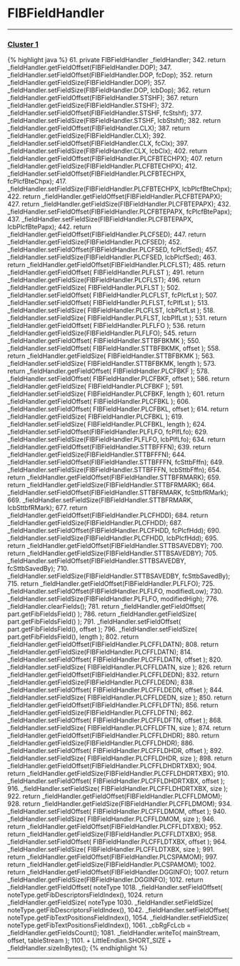 # FIBFieldHandler

***

### [Cluster 1](./1)
{% highlight java %}
61. private FIBFieldHandler _fieldHandler;
342.   return _fieldHandler.getFieldOffset(FIBFieldHandler.DOP);
347.   _fieldHandler.setFieldOffset(FIBFieldHandler.DOP, fcDop);
352.   return _fieldHandler.getFieldSize(FIBFieldHandler.DOP);
357.   _fieldHandler.setFieldSize(FIBFieldHandler.DOP, lcbDop);
362.   return _fieldHandler.getFieldOffset(FIBFieldHandler.STSHF);
367.   return _fieldHandler.getFieldSize(FIBFieldHandler.STSHF);
372.   _fieldHandler.setFieldOffset(FIBFieldHandler.STSHF, fcStshf);
377.   _fieldHandler.setFieldSize(FIBFieldHandler.STSHF, lcbStshf);
382.   return _fieldHandler.getFieldOffset(FIBFieldHandler.CLX);
387.   return _fieldHandler.getFieldSize(FIBFieldHandler.CLX);
392.   _fieldHandler.setFieldOffset(FIBFieldHandler.CLX, fcClx);
397.   _fieldHandler.setFieldSize(FIBFieldHandler.CLX, lcbClx);
402.   return _fieldHandler.getFieldOffset(FIBFieldHandler.PLCFBTECHPX);
407.   return _fieldHandler.getFieldSize(FIBFieldHandler.PLCFBTECHPX);
412.   _fieldHandler.setFieldOffset(FIBFieldHandler.PLCFBTECHPX, fcPlcfBteChpx);
417.   _fieldHandler.setFieldSize(FIBFieldHandler.PLCFBTECHPX, lcbPlcfBteChpx);
422.   return _fieldHandler.getFieldOffset(FIBFieldHandler.PLCFBTEPAPX);
427.   return _fieldHandler.getFieldSize(FIBFieldHandler.PLCFBTEPAPX);
432.   _fieldHandler.setFieldOffset(FIBFieldHandler.PLCFBTEPAPX, fcPlcfBtePapx);
437.   _fieldHandler.setFieldSize(FIBFieldHandler.PLCFBTEPAPX, lcbPlcfBtePapx);
442.   return _fieldHandler.getFieldOffset(FIBFieldHandler.PLCFSED);
447.   return _fieldHandler.getFieldSize(FIBFieldHandler.PLCFSED);
452.   _fieldHandler.setFieldOffset(FIBFieldHandler.PLCFSED, fcPlcfSed);
457.   _fieldHandler.setFieldSize(FIBFieldHandler.PLCFSED, lcbPlcfSed);
463.   return _fieldHandler.getFieldOffset(FIBFieldHandler.PLCFLST);
485.     return _fieldHandler.getFieldOffset( FIBFieldHandler.PLFLST );
491.   return _fieldHandler.getFieldSize(FIBFieldHandler.PLCFLST);
496.     return _fieldHandler.getFieldSize( FIBFieldHandler.PLFLST );
502.     _fieldHandler.setFieldOffset( FIBFieldHandler.PLCFLST, fcPlcfLst );
507.     _fieldHandler.setFieldOffset( FIBFieldHandler.PLFLST, fcPlfLst );
513.     _fieldHandler.setFieldSize( FIBFieldHandler.PLCFLST, lcbPlcfLst );
518.     _fieldHandler.setFieldSize( FIBFieldHandler.PLFLST, lcbPlfLst );
531.     return _fieldHandler.getFieldOffset( FIBFieldHandler.PLFLFO );
536.   return _fieldHandler.getFieldSize(FIBFieldHandler.PLFLFO);
545.     return _fieldHandler.getFieldOffset( FIBFieldHandler.STTBFBKMK );
550.     _fieldHandler.setFieldOffset( FIBFieldHandler.STTBFBKMK, offset );
558.     return _fieldHandler.getFieldSize( FIBFieldHandler.STTBFBKMK );
563.     _fieldHandler.setFieldSize( FIBFieldHandler.STTBFBKMK, length );
573.     return _fieldHandler.getFieldOffset( FIBFieldHandler.PLCFBKF );
578.     _fieldHandler.setFieldOffset( FIBFieldHandler.PLCFBKF, offset );
586.     return _fieldHandler.getFieldSize( FIBFieldHandler.PLCFBKF );
591.     _fieldHandler.setFieldSize( FIBFieldHandler.PLCFBKF, length );
601.     return _fieldHandler.getFieldOffset( FIBFieldHandler.PLCFBKL );
606.     _fieldHandler.setFieldOffset( FIBFieldHandler.PLCFBKL, offset );
614.     return _fieldHandler.getFieldSize( FIBFieldHandler.PLCFBKL );
619.     _fieldHandler.setFieldSize( FIBFieldHandler.PLCFBKL, length );
624.   _fieldHandler.setFieldOffset(FIBFieldHandler.PLFLFO, fcPlfLfo);
629.   _fieldHandler.setFieldSize(FIBFieldHandler.PLFLFO, lcbPlfLfo);
634.   return _fieldHandler.getFieldOffset(FIBFieldHandler.STTBFFFN);
639.   return _fieldHandler.getFieldSize(FIBFieldHandler.STTBFFFN);
644.   _fieldHandler.setFieldOffset(FIBFieldHandler.STTBFFFN, fcSttbFffn);
649.   _fieldHandler.setFieldSize(FIBFieldHandler.STTBFFFN, lcbSttbFffn);
654.   return _fieldHandler.getFieldOffset(FIBFieldHandler.STTBFRMARK);
659.   return _fieldHandler.getFieldSize(FIBFieldHandler.STTBFRMARK);
664.   _fieldHandler.setFieldOffset(FIBFieldHandler.STTBFRMARK, fcSttbfRMark);
669.   _fieldHandler.setFieldSize(FIBFieldHandler.STTBFRMARK, lcbSttbfRMark);
677.    return _fieldHandler.getFieldOffset(FIBFieldHandler.PLCFHDD);
684.   return _fieldHandler.getFieldSize(FIBFieldHandler.PLCFHDD);
687.   _fieldHandler.setFieldOffset(FIBFieldHandler.PLCFHDD, fcPlcfHdd);
690.   _fieldHandler.setFieldSize(FIBFieldHandler.PLCFHDD, lcbPlcfHdd);
695.     return _fieldHandler.getFieldOffset(FIBFieldHandler.STTBSAVEDBY);
700.     return _fieldHandler.getFieldSize(FIBFieldHandler.STTBSAVEDBY);
705.   _fieldHandler.setFieldOffset(FIBFieldHandler.STTBSAVEDBY, fcSttbSavedBy);
710.   _fieldHandler.setFieldSize(FIBFieldHandler.STTBSAVEDBY, fcSttbSavedBy);
715.   return _fieldHandler.getFieldOffset(FIBFieldHandler.PLFLFO);
725.   _fieldHandler.setFieldOffset(FIBFieldHandler.PLFLFO, modifiedLow);
730.   _fieldHandler.setFieldSize(FIBFieldHandler.PLFLFO, modifiedHigh);
776.   _fieldHandler.clearFields();
781.     return _fieldHandler.getFieldOffset( part.getFibFieldsField() );
786.     return _fieldHandler.getFieldSize( part.getFibFieldsField() );
791.     _fieldHandler.setFieldOffset( part.getFibFieldsField(), offset );
796.     _fieldHandler.setFieldSize( part.getFibFieldsField(), length );
802.   return _fieldHandler.getFieldOffset(FIBFieldHandler.PLCFFLDATN);
808.   return _fieldHandler.getFieldSize(FIBFieldHandler.PLCFFLDATN);
814.     _fieldHandler.setFieldOffset( FIBFieldHandler.PLCFFLDATN, offset );
820.     _fieldHandler.setFieldSize( FIBFieldHandler.PLCFFLDATN, size );
826.   return _fieldHandler.getFieldOffset(FIBFieldHandler.PLCFFLDEDN);
832.   return _fieldHandler.getFieldSize(FIBFieldHandler.PLCFFLDEDN);
838.     _fieldHandler.setFieldOffset( FIBFieldHandler.PLCFFLDEDN, offset );
844.     _fieldHandler.setFieldSize( FIBFieldHandler.PLCFFLDEDN, size );
850.   return _fieldHandler.getFieldOffset(FIBFieldHandler.PLCFFLDFTN);
856.   return _fieldHandler.getFieldSize(FIBFieldHandler.PLCFFLDFTN);
862.     _fieldHandler.setFieldOffset( FIBFieldHandler.PLCFFLDFTN, offset );
868.     _fieldHandler.setFieldSize( FIBFieldHandler.PLCFFLDFTN, size );
874.   return _fieldHandler.getFieldOffset(FIBFieldHandler.PLCFFLDHDR);
880.   return _fieldHandler.getFieldSize(FIBFieldHandler.PLCFFLDHDR);
886.     _fieldHandler.setFieldOffset( FIBFieldHandler.PLCFFLDHDR, offset );
892.     _fieldHandler.setFieldSize( FIBFieldHandler.PLCFFLDHDR, size );
898.   return _fieldHandler.getFieldOffset(FIBFieldHandler.PLCFFLDHDRTXBX);
904.   return _fieldHandler.getFieldSize(FIBFieldHandler.PLCFFLDHDRTXBX);
910.     _fieldHandler.setFieldOffset( FIBFieldHandler.PLCFFLDHDRTXBX, offset );
916.     _fieldHandler.setFieldSize( FIBFieldHandler.PLCFFLDHDRTXBX, size );
922.   return _fieldHandler.getFieldOffset(FIBFieldHandler.PLCFFLDMOM);
928.   return _fieldHandler.getFieldSize(FIBFieldHandler.PLCFFLDMOM);
934.     _fieldHandler.setFieldOffset( FIBFieldHandler.PLCFFLDMOM, offset );
940.     _fieldHandler.setFieldSize( FIBFieldHandler.PLCFFLDMOM, size );
946.   return _fieldHandler.getFieldOffset(FIBFieldHandler.PLCFFLDTXBX);
952.   return _fieldHandler.getFieldSize(FIBFieldHandler.PLCFFLDTXBX);
958.     _fieldHandler.setFieldOffset( FIBFieldHandler.PLCFFLDTXBX, offset );
964.     _fieldHandler.setFieldSize( FIBFieldHandler.PLCFFLDTXBX, size );
991.     return _fieldHandler.getFieldOffset(FIBFieldHandler.PLCSPAMOM);
997.     return _fieldHandler.getFieldSize(FIBFieldHandler.PLCSPAMOM);
1002.     return _fieldHandler.getFieldOffset(FIBFieldHandler.DGGINFO);
1007.     return _fieldHandler.getFieldSize(FIBFieldHandler.DGGINFO);
1012.     return _fieldHandler.getFieldOffset( noteType
1018.     _fieldHandler.setFieldOffset( noteType.getFibDescriptorsFieldIndex(),
1024.     return _fieldHandler.getFieldSize( noteType
1030.     _fieldHandler.setFieldSize( noteType.getFibDescriptorsFieldIndex(),
1042.     _fieldHandler.setFieldOffset( noteType.getFibTextPositionsFieldIndex(),
1054.     _fieldHandler.setFieldSize( noteType.getFibTextPositionsFieldIndex(),
1061.     _cbRgFcLcb = _fieldHandler.getFieldsCount();
1081.     _fieldHandler.writeTo( mainStream, offset, tableStream );
1101.             + LittleEndian.SHORT_SIZE + _fieldHandler.sizeInBytes();
{% endhighlight %}

***

